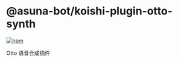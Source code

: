 # @asuna-bot/koishi-plugin-otto-synth

[![npm](https://img.shields.io/npm/v/@asuna-bot/koishi-plugin-otto-synth?style=flat-square)](https://www.npmjs.com/package/@asuna-bot/koishi-plugin-otto-synth)

Otto 语音合成插件

